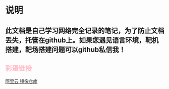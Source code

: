 # 说明
## 此文档是自己学习网络完全记录的笔记，为了防止文档丢失，托管在github上。如果您遇见语言环境，靶机搭建，靶场搭建问题可以github私信我！

## <font color="pink">彩蛋链接</font>

[阿里云 镜像仓库](https://developer.aliyun.com/mirror/)